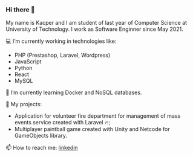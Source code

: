 ### Hi there 👋

My name is Kacper and I am student of last year of Computer Science at University of Technology.
I work as Software Enginner since May 2021.

💻 I’m currently working in technologies like:
- PHP (Prestashop, Laravel, Wordpress)
- JavaScript
- Python
- React
- MySQL

🌱 I’m currently learning Docker and NoSQL databases.

📁 My projects:
- Application for volunteer fire department for management of mass events service created with Laravel 🔥;
- Multiplayer paintball game created with Unity and Netcode for GameObjects library.

📫 How to reach me: [linkedin](https://pl.linkedin.com/in/kacper-rutkowski-b374981b0)
